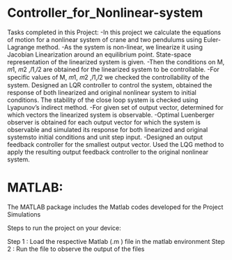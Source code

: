 # Controller_for_Nonlinear-system

Tasks completed in this Project:
-In this project we calculate the equations of motion for a nonlinear system of crane and two pendulums using Euler-Lagrange method.
-As the system is non-linear, we linearize it using Jacobian Linearization around an equilibrium point. State-space representation of the linearized system is given.
-Then the conditions on M, 𝑚1, 𝑚2 ,𝑙1,𝑙2 are obtained for the linearized system to be controllable.
-For specific values of M, 𝑚1, 𝑚2 ,𝑙1,𝑙2 we checked the controllability of the system. Designed an LQR controller to control the system, 
 obtained the response of both linearized and original nonlinear system to initial conditions. 
 The stability of the close loop system is checked using Lyapunov’s indirect method.
-For given set of output vector, determined for which vectors the linearized system is observable.
-Optimal Luenberger observer is obtained for each output vector for which the system is observable and 
 simulated its response for both linearized and original systemsto initial conditions and unit step input.
-Designed an output feedback controller for the smallest output vector. 
 Used the LQG method to apply the resulting output feedback controller to the original nonlinear system.
 
 # MATLAB:
 
The MATLAB package includes the Matlab codes developed for the Project Simulations

Steps to run the project on your device:

Step 1 : Load the respective Matlab (.m ) file in the matlab environment
Step 2 : Run the file to observe the output of the files

 
